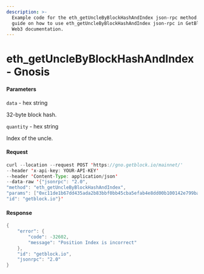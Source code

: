 ```yaml
---
description: >-
  Example code for the eth_getUncleByBlockHashAndIndex json-rpc method. Сomplete
  guide on how to use eth_getUncleByBlockHashAndIndex json-rpc in GetBlock.io
  Web3 documentation.
---
```


# eth\_getUncleByBlockHashAndIndex - Gnosis

#### Parameters

`data` - hex string

32-byte block hash.

`quantity` - hex string

Index of the uncle.

#### Request

```java
curl --location --request POST 'https://gno.getblock.io/mainnet/' 
--header 'x-api-key: YOUR-API-KEY' 
--header 'Content-Type: application/json' 
--data-raw '{"jsonrpc": "2.0",
"method": "eth_getUncleByBlockHashAndIndex",
"params": ["0xc11de1b67dd435ada2b83bbf0bb45cba5efab4e8dd00b100142e799ba902dddc", "0x0"],
"id": "getblock.io"}'
```

#### Response

```java
{
    "error": {
        "code": -32602,
        "message": "Position Index is incorrect"
    },
    "id": "getblock.io",
    "jsonrpc": "2.0"
}
```
